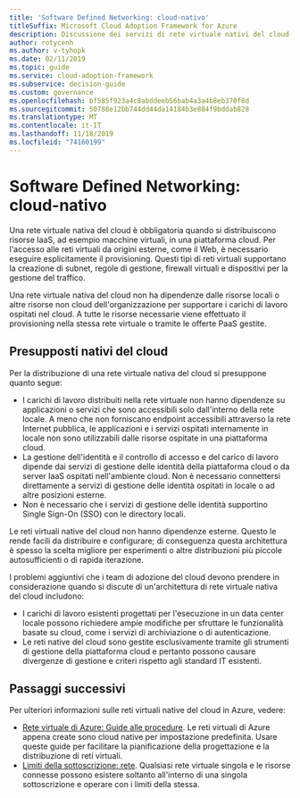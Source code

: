 ```yaml
---
title: 'Software Defined Networking: cloud-nativo'
titleSuffix: Microsoft Cloud Adoption Framework for Azure
description: Discussione dei servizi di rete virtuale nativi del cloud.
author: rotycenh
ms.author: v-tyhopk
ms.date: 02/11/2019
ms.topic: guide
ms.service: cloud-adoption-framework
ms.subservice: decision-guide
ms.custom: governance
ms.openlocfilehash: bf585f923a4c8abddeeb56bab4a3a4b8eb370f8d
ms.sourcegitcommit: 50788e12bb744dd44da14184b3e884f9bddab828
ms.translationtype: MT
ms.contentlocale: it-IT
ms.lasthandoff: 11/18/2019
ms.locfileid: "74160199"
---
```

# <a name="software-defined-networking-cloud-native"></a>Software Defined Networking: cloud-nativo

Una rete virtuale nativa del cloud è obbligatoria quando si distribuiscono risorse IaaS, ad esempio macchine virtuali, in una piattaforma cloud. Per l'accesso alle reti virtuali da origini esterne, come il Web, è necessario eseguire esplicitamente il provisioning. Questi tipi di reti virtuali supportano la creazione di subnet, regole di gestione, firewall virtuali e dispositivi per la gestione del traffico.

Una rete virtuale nativa del cloud non ha dipendenze dalle risorse locali o altre risorse non cloud dell'organizzazione per supportare i carichi di lavoro ospitati nel cloud. A tutte le risorse necessarie viene effettuato il provisioning nella stessa rete virtuale o tramite le offerte PaaS gestite.

## <a name="cloud-native-assumptions"></a>Presupposti nativi del cloud

Per la distribuzione di una rete virtuale nativa del cloud si presuppone quanto segue:

- I carichi di lavoro distribuiti nella rete virtuale non hanno dipendenze su applicazioni o servizi che sono accessibili solo dall'interno della rete locale. A meno che non forniscano endpoint accessibili attraverso la rete Internet pubblica, le applicazioni e i servizi ospitati internamente in locale non sono utilizzabili dalle risorse ospitate in una piattaforma cloud.
- La gestione dell'identità e il controllo di accesso e del carico di lavoro dipende dai servizi di gestione delle identità della piattaforma cloud o da server IaaS ospitati nell'ambiente cloud. Non è necessario connettersi direttamente a servizi di gestione delle identità ospitati in locale o ad altre posizioni esterne.
- Non è necessario che i servizi di gestione delle identità supportino Single Sign-On (SSO) con le directory locali.

Le reti virtuali native del cloud non hanno dipendenze esterne. Questo le rende facili da distribuire e configurare; di conseguenza questa architettura è spesso la scelta migliore per esperimenti o altre distribuzioni più piccole autosufficienti o di rapida iterazione.

I problemi aggiuntivi che i team di adozione del cloud devono prendere in considerazione quando si discute di un'architettura di rete virtuale nativa del cloud includono:

- I carichi di lavoro esistenti progettati per l'esecuzione in un data center locale possono richiedere ampie modifiche per sfruttare le funzionalità basate su cloud, come i servizi di archiviazione o di autenticazione.
- Le reti native del cloud sono gestite esclusivamente tramite gli strumenti di gestione della piattaforma cloud e pertanto possono causare divergenze di gestione e criteri rispetto agli standard IT esistenti.

## <a name="next-steps"></a>Passaggi successivi

Per ulteriori informazioni sulle reti virtuali native del cloud in Azure, vedere:

- [Rete virtuale di Azure: Guide alle procedure](https://docs.microsoft.com/azure/virtual-network/virtual-network-vnet-plan-design-arm). Le reti virtuali di Azure appena create sono cloud native per impostazione predefinita. Usare queste guide per facilitare la pianificazione della progettazione e la distribuzione di reti virtuali.
- [Limiti della sottoscrizione: rete](https://docs.microsoft.com/azure/azure-subscription-service-limits?toc=/azure/virtual-network/toc.json#networking-limits). Qualsiasi rete virtuale singola e le risorse connesse possono esistere soltanto all'interno di una singola sottoscrizione e operare con i limiti della stessa.
